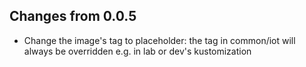 ## Changes from 0.0.5
- Change the image's tag to placeholder: the tag in common/iot will always be overridden e.g. in lab or dev's kustomization